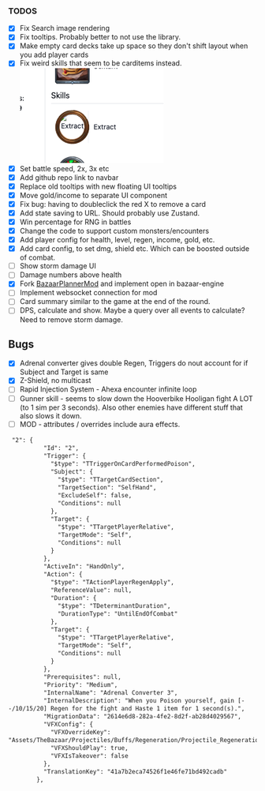 ### TODOS

- [x] Fix Search image rendering
- [x] Fix tooltips. Probably better to not use the library.
- [x] Make empty card decks take up space so they don't shift layout when you add player cards
- [x] Fix weird skills that seem to be carditems instead.
      ![weird skill example](./docs/images/image.png)
- [x] Set battle speed, 2x, 3x etc
- [x] Add github repo link to navbar
- [x] Replace old tooltips with new floating UI tooltips
- [x] Move gold/income to separate UI component
- [x] Fix bug: having to doubleclick the red X to remove a card
- [x] Add state saving to URL. Should probably use Zustand.
- [x] Win percentage for RNG in battles
- [x] Change the code to support custom monsters/encounters
- [x] Add player config for health, level, regen, income, gold, etc.
- [x] Add card config, to set dmg, shield etc. Which can be boosted outside of combat.
- [ ] Show storm damage UI
- [ ] Damage numbers above health
- [x] Fork [BazaarPlannerMod](https://github.com/oceanseth/BazaarPlannerMod) and implement open in bazaar-engine
- [ ] Implement websocket connection for mod
- [ ] Card summary similar to the game at the end of the round.
- [ ] DPS, calculate and show. Maybe a query over all events to calculate? Need to remove storm damage.

## Bugs

- [x] Adrenal converter gives double Regen, Triggers do nout account for if Subject and Target is same
- [x] Z-Shield, no multicast
- [ ] Rapid Injection System - Ahexa encounter infinite loop
- [ ] Gunner skill - seems to slow down the Hooverbike Hooligan fight A LOT (to 1 sim per 3 seconds). Also other enemies have different stuff that also slows it down. 
- [ ] MOD - attributes / overrides include aura effects.

```
 "2": {
          "Id": "2",
          "Trigger": {
            "$type": "TTriggerOnCardPerformedPoison",
            "Subject": {
              "$type": "TTargetCardSection",
              "TargetSection": "SelfHand",
              "ExcludeSelf": false,
              "Conditions": null
            },
            "Target": {
              "$type": "TTargetPlayerRelative",
              "TargetMode": "Self",
              "Conditions": null
            }
          },
          "ActiveIn": "HandOnly",
          "Action": {
            "$type": "TActionPlayerRegenApply",
            "ReferenceValue": null,
            "Duration": {
              "$type": "TDeterminantDuration",
              "DurationType": "UntilEndOfCombat"
            },
            "Target": {
              "$type": "TTargetPlayerRelative",
              "TargetMode": "Self",
              "Conditions": null
            }
          },
          "Prerequisites": null,
          "Priority": "Medium",
          "InternalName": "Adrenal Converter 3",
          "InternalDescription": "When you Poison yourself, gain [--/10/15/20] Regen for the fight and Haste 1 item for 1 second(s).",
          "MigrationData": "2614e6d8-282a-4fe2-8d2f-ab28d4029567",
          "VFXConfig": {
            "VFXOverrideKey": "Assets/TheBazaar/Projectiles/Buffs/Regeneration/Projectile_RegenerationBuff_PV.prefab",
            "VFXShouldPlay": true,
            "VFXIsTakeover": false
          },
          "TranslationKey": "41a7b2eca74526f1e46fe71bd492cadb"
        },
```
